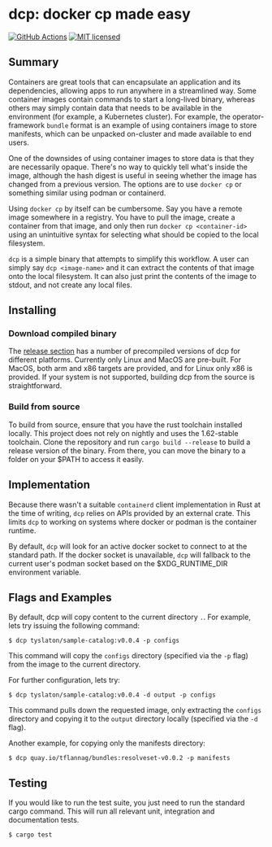 # dcp: docker cp made easy

[![GitHub Actions](https://github.com/exdx/dcp/workflows/ci/badge.svg)](https://github.com/exdx/dcp/actions) [![MIT licensed](https://img.shields.io/badge/license-MIT-blue.svg)](./LICENSE) 

## Summary

Containers are great tools that can encapsulate an application and its dependencies,
allowing apps to run anywhere in a streamlined way. Some container images contain
commands to start a long-lived binary, whereas others may simply contain data
that needs to be available in the environment (for example, a Kubernetes cluster).
For example, the operator-framework `bundle` format is an example of using
containers image to store manifests, which can be unpacked on-cluster and made
available to end users.

One of the downsides of using container images to store data is that they are
necessarily opaque. There's no way to quickly tell what's inside the image, although
the hash digest is useful in seeing whether the image has changed from a previous
version. The options are to use `docker cp` or something similar using podman
or containerd.

Using `docker cp` by itself can be cumbersome. Say you have a remote image
somewhere in a registry. You have to pull the image, create a container from that
image, and only then run `docker cp <container-id>` using an unintuitive syntax for selecting
what should be copied to the local filesystem.

`dcp` is a simple binary that attempts to simplify this workflow. A user can simply
say `dcp <image-name>` and it can extract the contents of that image onto the
local filesystem. It can also just print the contents of the image to stdout, and
not create any local files.

## Installing

### Download compiled binary

The [release section](https://github.com/exdx/dcp/releases) has a number
of precompiled versions of dcp for different platforms. Currently only Linux and
MacOS are pre-built. For MacOS, both arm and x86 targets are provided, and
for Linux only x86 is provided. If your system is not supported, building dcp from
the source is straightforward.

### Build from source

To build from source, ensure that you have the rust toolchain installed locally.
This project does not rely on nightly and uses the 1.62-stable toolchain.
Clone the repository and run `cargo build --release` to build a release version
of the binary. From there, you can move the binary to a folder on your $PATH to access
it easily.

## Implementation

Because there wasn't a suitable `containerd` client implementation in Rust at the time
of writing, `dcp` relies on APIs provided by an external crate. This limits `dcp` to working on systems where docker or podman is the container runtime.

By default, `dcp` will look for an active docker socket to connect to at the standard path. If the docker socket is unavailable, `dcp` will fallback to the current user's podman socket based on the $XDG_RUNTIME_DIR environment variable.

## Flags and Examples

By default, dcp will copy content to the current directory `.`. For example, lets
try issuing the following command:

```
$ dcp tyslaton/sample-catalog:v0.0.4 -p configs
```

This command will copy the `configs` directory (specified via the `-p` flag) from the image to the current directory.

For further configuration, lets try:

```
$ dcp tyslaton/sample-catalog:v0.0.4 -d output -p configs
```

This command pulls down the requested image, only extracting
the `configs` directory and copying it to the `output` directory
locally (specified via the `-d` flag).

Another example, for copying only the manifests directory:

```
$ dcp quay.io/tflannag/bundles:resolveset-v0.0.2 -p manifests
```

## Testing

If you would like to run the test suite, you just need to run the standard cargo command. This will run all relevant
unit, integration and documentation tests.

```
$ cargo test
```
